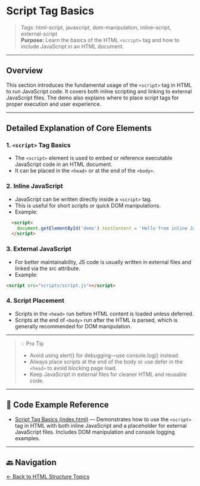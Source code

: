 # Script Tag Basics

> Tags: html-script, javascript, dom-manipulation, inline-script, external-script  
> **Purpose:** Learn the basics of the HTML `<script>` tag and how to include JavaScript in an HTML document.

---

## Overview

This section introduces the fundamental usage of the `<script>` tag in HTML to run JavaScript code. It covers both inline scripting and linking to external JavaScript files. The demo also explains where to place script tags for proper execution and user experience.

---

## Detailed Explanation of Core Elements

### 1. `<script>` Tag Basics

- The `<script>` element is used to embed or reference executable JavaScript code in an HTML document.
- It can be placed in the `<head>` or at the end of the `<body>`.

### 2. Inline JavaScript

- JavaScript can be written directly inside a `<script>` tag.
- This is useful for short scripts or quick DOM manipulations.
- Example:

```html
  <script>
    document.getElementById('demo').textContent = 'Hello from inline JavaScript!';
  </script>
```

### 3. External JavaScript

- For better maintainability, JS code is usually written in external files and linked via the src attribute.
- Example:

```html
<script src="scripts/script.js"></script>
```

### 4. Script Placement

- Scripts in the `<head>` run before HTML content is loaded unless deferred.
- Scripts at the end of `<body>` run after the HTML is parsed, which is generally recommended for DOM manipulation.

---

> 💡 Pro Tip
>
> - Avoid using alert() for debugging—use console.log() instead.
> - Always place scripts at the end of the body or use defer in the `<head>` to avoid blocking page load.
> - Keep JavaScript in external files for cleaner HTML and reusable code.

---

## 🧪 Code Example Reference

- [Script Tag Basics (index.html)](index.html) — Demonstrates how to use the `<script>` tag in HTML with both inline JavaScript and a placeholder for external JavaScript files. Includes DOM manipulation and console logging examples.

---

## 🔙 Navigation

[← Back to HTML Structure Topics](../README.md)
